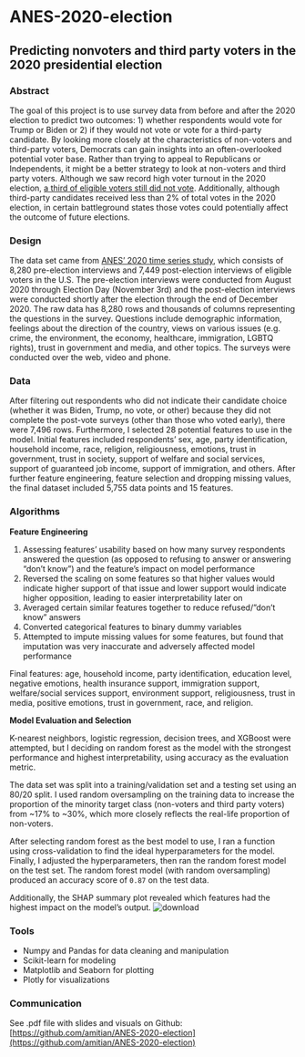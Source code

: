 # ANES-2020-election
## Predicting nonvoters and third party voters in the 2020 presidential election

### Abstract

The goal of this project is to use survey data from before and after the 2020 election to predict two outcomes: 1) whether respondents would vote for Trump or Biden or 2) if they would not vote or vote for a third-party candidate. By looking more closely at the characteristics of non-voters and third-party voters, Democrats can gain insights into an often-overlooked potential voter base. Rather than trying to appeal to Republicans or Independents, it might be a better strategy to look at non-voters and third party voters. Although we saw record high voter turnout in the 2020 election, [a third of eligible voters still did not vote](https://www.pewresearch.org/fact-tank/2021/01/28/turnout-soared-in-2020-as-nearly-two-thirds-of-eligible-u-s-voters-cast-ballots-for-president/). Additionally, although third-party candidates received less than 2% of total votes in the 2020 election, in certain battleground states those votes could potentially affect the outcome of future elections.

### Design

The data set came from [ANES’ 2020 time series study](https://electionstudies.org/data-center/2020-time-series-study/), which consists of 8,280 pre-election interviews and 7,449 post-election interviews of eligible voters in the U.S. The pre-election interviews were conducted from August 2020 through Election Day (November 3rd) and the post-election interviews were conducted shortly after the election through the end of December 2020. The raw data has 8,280 rows and thousands of columns representing the questions in the survey. Questions include demographic information, feelings about the direction of the country, views on various issues (e.g. crime, the environment, the economy, healthcare, immigration, LGBTQ rights), trust in government and media, and other topics. The surveys were conducted over the web, video and phone.

### Data

After filtering out respondents who did not indicate their candidate choice (whether it was Biden, Trump, no vote, or other) because they did not complete the post-vote surveys (other than those who voted early), there were 7,496 rows. Furthermore, I selected 28 potential features to use in the model. Initial features included respondents’ sex, age, party identification, household income, race, religion, religiousness, emotions, trust in government, trust in society, support of welfare and social services, support of guaranteed job income, support of immigration, and others. After further feature engineering, feature selection and dropping missing values, the final dataset included 5,755 data points and 15 features.

### Algorithms

**Feature Engineering**

1. Assessing features’ usability based on how many survey respondents answered the question (as opposed to refusing to answer or answering “don’t know”) and the feature’s impact on model performance
2. Reversed the scaling on some features so that higher values would indicate higher support of that issue and lower support would indicate higher opposition, leading to easier interpretability later on
3. Averaged certain similar features together to reduce refused/”don’t know” answers
4. Converted categorical features to binary dummy variables
5. Attempted to impute missing values for some features, but found that imputation was very inaccurate and adversely affected model performance

Final features: age, household income, party identification, education level, negative emotions, health insurance support, immigration support, welfare/social services support, environment support, religiousness, trust in media, positive emotions, trust in government, race, and religion.

**Model Evaluation and Selection**

K-nearest neighbors, logistic regression, decision trees, and XGBoost were attempted, but I deciding on random forest as the model with the strongest performance and highest interpretability, using accuracy as the evaluation metric.

The data set was split into a training/validation set and a testing set using an 80/20 split. I used random oversampling on the training data to increase the proportion of the minority target class (non-voters and third party voters) from ~17% to ~30%, which more closely reflects the real-life proportion of non-voters.

After selecting random forest as the best model to use, I ran a function using cross-validation to find the ideal hyperparameters for the model. Finally, I adjusted the hyperparameters, then ran the random forest model on the test set. The random forest model (with random oversampling) produced an accuracy score of `0.87` on the test data.

Additionally, the SHAP summary plot revealed which features had the highest impact on the model’s output.
![download](https://user-images.githubusercontent.com/81931093/151100178-809d23e3-a613-4c07-9c93-729fa6dd4753.png)


### Tools

- Numpy and Pandas for data cleaning and manipulation
- Scikit-learn for modeling
- Matplotlib and Seaborn for plotting
- Plotly for visualizations

### Communication

See .pdf file with slides and visuals on Github: [https://github.com/amitian/ANES-2020-election](https://github.com/amitian/ANES-2020-election)

